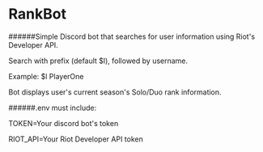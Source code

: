 # RankBot
######Simple Discord bot that searches for user information using Riot's Developer API.

Search with prefix (default $l), followed by username.

Example: $l PlayerOne

Bot displays user's current season's Solo/Duo rank information.

######.env must include:

TOKEN=Your discord bot's token

RIOT_API=Your Riot Developer API token